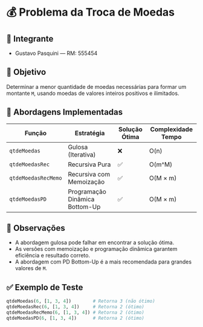 # 💰 Problema da Troca de Moedas

## 👤 Integrante
- Gustavo Pasquini — RM: 555454

## 🎯 Objetivo
Determinar a menor quantidade de moedas necessárias para formar um montante `M`, usando moedas de valores inteiros positivos e ilimitados.

## 🧠 Abordagens Implementadas

| Função                  | Estratégia                     | Solução Ótima | Complexidade Tempo |
|------------------------|--------------------------------|----------------|---------------------|
| `qtdeMoedas`           | Gulosa (Iterativa)             | ❌             | O(n)                |
| `qtdeMoedasRec`        | Recursiva Pura                 | ✅             | O(m^M)              |
| `qtdeMoedasRecMemo`    | Recursiva com Memoização       | ✅             | O(M × m)            |
| `qtdeMoedasPD`         | Programação Dinâmica Bottom-Up | ✅             | O(M × m)            |

## 📌 Observações
- A abordagem gulosa pode falhar em encontrar a solução ótima.
- As versões com memoização e programação dinâmica garantem eficiência e resultado correto.
- A abordagem com PD Bottom-Up é a mais recomendada para grandes valores de `M`.

## ✅ Exemplo de Teste
```python
qtdeMoedas(6, [1, 3, 4])        # Retorna 3 (não ótimo)
qtdeMoedasRec(6, [1, 3, 4])     # Retorna 2 (ótimo)
qtdeMoedasRecMemo(6, [1, 3, 4]) # Retorna 2 (ótimo)
qtdeMoedasPD(6, [1, 3, 4])      # Retorna 2 (ótimo)
